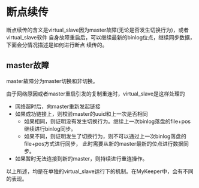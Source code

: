 # 断点续传

断点续传的含义是virtual_slave因为master故障(无论是否发生切换行为)，或者virtual_slave软件
自身故障重启后，可以继续最新的binlog位点，继续同步数据，下面会分情况描述是如何进行断点
续传的。

## master故障
master故障分为master切换和非切换。

由于网络原因或者master重启引发的复制重连时，virtual_slave是这样处理的

- 网络超时后，向master重新发起链接
- 如果成功链接上，则校验master的uuid和上一次是否相同
    - 如果相同，则证明没有发生切换行为。继续上一次binlog落盘的file+pos继续进行binlog同步。
    - 如果不同，则证明发生了切换行为，则不可以通过上一次binlog落盘的file+pos方式进行同步，
    此时需要从新的master最新的位点进行数据同步。
- 如果暂时无法连接到新的master，则持续进行重连操作。

以上所述，均是在单独的virtual_slave运行下的机制。在MyKeeper中，会有不同的表现。

### 
